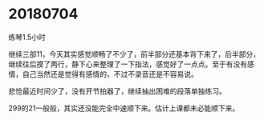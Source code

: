 # 20180704

练琴1.5小时

继续三部11，今天其实感觉顺畅了不少了，前半部分还基本背下来了，后半部分，继续往后摸了两行，静下心来整理了一下指法，感觉好了一点点。至于有没有感情，自己当然还是觉得有感情的，不过不录音还是不容易说。

悲怆最近时间少了，没有开节拍器了，继续抽出困难的段落单独练习。

299的21一般般，其实还没能完全中速顺下来。估计上课都未必能顺下来。
